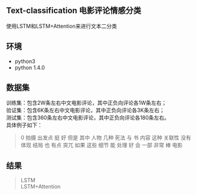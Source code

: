 ## Text-classification 电影评论情感分类
使用LSTM和LSTM+Attention来进行文本二分类  

环境
---
* python3
* python 1.4.0

数据集
---
训练集：包含2W条左右中文电影评论，其中正负向评论各1W条左右；  
验证集：包含6K条左右中文电影评论，其中正负向评论各3K条左右；  
测试集：包含360条左右中文电影评论，其中正负向评论各180条左右。  
具体例子如下：  
>0	拍摄 出发点 挺 好 但是 其中 人物 几种 死法 与 书 内容 这种 关联性 没有 体现 结局 也 有点 突兀 如果 这些 细节 能 处理 好 会 一部 非常 棒 电影

结果
---
>LSTM  
>LSTM+Attention  
